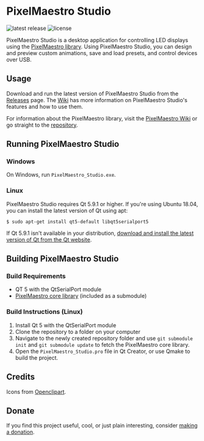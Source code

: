 # PixelMaestro Studio

![latest release](https://img.shields.io/github/release/8bitbuddhist/pixelmaestro-studio.svg) ![license](https://img.shields.io/github/license/8bitbuddhist/pixelmaestro-studio.svg)

PixelMaestro Studio is a desktop application for controlling LED displays using the [PixelMaestro library](https://github.com/8bitbuddhist/PixelMaestro). Using PixelMaestro Studio, you can design and preview custom animations, save and load presets, and control devices over USB.

## Usage

Download and run the latest version of PixelMaestro Studio from the [Releases](https://github.com/8bitbuddhist/PixelMaestro-Studio/releases) page. The [Wiki](https://github.com/8bitbuddhist/PixelMaestro-Studio/wiki) has more information on PixelMaestro Studio's features and how to use them.

For information about the PixelMaestro library, visit the [PixelMaestro Wiki](https://github.com/8bitbuddhist/PixelMaestro/wiki) or go straight to the [repository](https://github.com/8bitbuddhist/PixelMaestro/).

## Running PixelMaestro Studio

### Windows

On Windows, run `PixelMaestro_Studio.exe`.

### Linux

PixelMaestro Studio requires Qt 5.9.1 or higher. If you're using Ubuntu 18.04, you can install the latest version of Qt using apt:

`$ sudo apt-get install qt5-default libqt5serialport5`

If Qt 5.9.1 isn't available in your distribution, [download and install the latest version of Qt from the Qt website](https://www.qt.io/download).

## Building PixelMaestro Studio

### Build Requirements
- QT 5 with the QtSerialPort module
- [PixelMaestro core library](https://github.com/8bitbuddhist/PixelMaestro) (included as a submodule)

### Build Instructions (Linux)
1. Install Qt 5 with the QtSerialPort module
2. Clone the repository to a folder on your computer
3. Navigate to the newly created repository folder and use `git submodule init` and `git submodule update` to fetch the PixelMaestro core library.
4. Open the `PixelMaestro_Studio.pro` file in Qt Creator, or use Qmake to build the project.

## Credits

Icons from [Openclipart](https://openclipart.org/).

## Donate

If you find this project useful, cool, or just plain interesting, consider [making a donation](https://www.patreon.com/bePatron?c=1348704).
